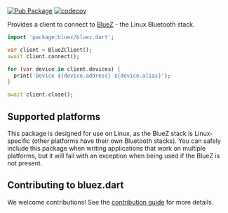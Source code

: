 [![Pub Package](https://img.shields.io/pub/v/bluez.svg)](https://pub.dev/packages/bluez)
[![codecov](https://codecov.io/gh/canonical/bluez.dart/branch/main/graph/badge.svg?token=95SGM9BIF5)](https://codecov.io/gh/canonical/bluez.dart)

Provides a client to connect to [BlueZ](http://www.bluez.org/) - the Linux Bluetooth stack.

```dart
import 'package:bluez/bluez.dart';

var client = BlueZClient();
await client.connect();

for (var device in client.devices) {
  print('Device ${device.address} ${device.alias}');
}

await client.close();
```

## Supported platforms

This package is designed for use on Linux, as the BlueZ stack is Linux-specific
(other platforms have their own Bluetooth stacks). You can safely include this
package when writing applications that work on multiple platforms, but it will
fail with an exception when being used if the BlueZ is not present.

## Contributing to bluez.dart

We welcome contributions! See the [contribution guide](CONTRIBUTING.md) for more details.
